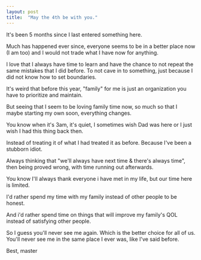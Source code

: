```yaml
---
layout: post
title:  "May the 4th be with you."
---
```


It's been 5 months since I last entered something here. 

Much has happened ever since, everyone seems to be in a better place now (I am too) and I would not trade what I have now for anything. 

I love that I always have time to learn and have the chance to not repeat the same mistakes that I did before. To not cave in to something, just because I did not know how to set boundaries. 

It's weird that before this year, "family" for me is just an organization you have to prioritize and maintain. 

But seeing that I seem to be loving family time now, so much so that I maybe starting my own soon, everything changes.

You know when it's 3am, it's quiet, I sometimes wish Dad was here or I just wish I had this thing back then. 

Instead of treating it of what I had treated it as before. Because I've been a stubborn idiot. 

Always thinking that "we'll always have next time & there's always time", then being proved wrong, with time running out afterwards. 

You know I'll always thank everyone i have met in my life, but our time here is limited. 

I'd rather spend my time with my family instead of other people to be honest. 

And i'd rather spend time on things that will improve my family's QOL instead of satisfying other people. 


So I guess you'll never see me again. Which is the better choice for all of us. 
You'll never see me in the same place I ever was, like I've said before. 

Best, master

 












